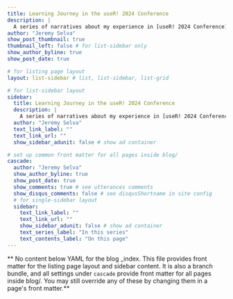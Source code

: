 ```yaml
---
title: Learning Journey in the useR! 2024 Conference
description: |
  A series of narratives about my experience in [useR! 2024 Conference](https://events.linuxfoundation.org/user/).
author: "Jeremy Selva"
show_post_thumbnail: true
thumbnail_left: false # for list-sidebar only
show_author_byline: true
show_post_date: true

# for listing page layout
layout: list-sidebar # list, list-sidebar, list-grid

# for list-sidebar layout
sidebar: 
  title: Learning Journey in the useR! 2024 Conference
  description: |
    A series of narratives about my experience in [useR! 2024 Conference](https://events.linuxfoundation.org/user/)
  author: "Jeremy Selva"
  text_link_label: ""
  text_link_url: ""
  show_sidebar_adunit: false # show ad container

# set up common front matter for all pages inside blog/
cascade:
  author: "Jeremy Selva"
  show_author_byline: true
  show_post_date: true
  show_comments: true # see utterances comments
  show_disqus_comments: false # see disqusShortname in site config
  # for single-sidebar layout
  sidebar:
    text_link_label: ""
    text_link_url: ""
    show_sidebar_adunit: false # show ad container
    text_series_label: "In this series"
    text_contents_label: "On this page"
---
```


** No content below YAML for the blog _index. This file provides front matter for the listing page layout and sidebar content. It is also a branch bundle, and all settings under `cascade` provide front matter for all pages inside blog/. You may still override any of these by changing them in a page's front matter.**
